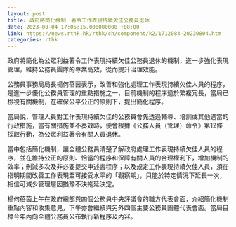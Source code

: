 ```yaml
---
layout: post
title: 政府將簡化機制　著令工作表現持續欠佳公務員退休
date: 2023-08-04 17:05:15.000000000 +08:00
link: https://news.rthk.hk/rthk/ch/component/k2/1712084-20230804.htm
categories: rthk
---
```


政府將簡化為公眾利益著令工作表現持續欠佳公務員退休的機制，進一步強化表現管理，維持公務員團隊的專業高效，從而提升治理效能。

公務員事務局局長楊何蓓茵表示，改善和強化處理工作表現持續欠佳人員的程序，是進一步優化公務員管理的重點措施之一，目前機制的程序過於繁複冗長，當局已檢視有關機制，在確保公平公正的原則下，提出簡化程序。
   
當局說，管理人員對工作表現持續欠佳的公務員會先透過輔導、培訓或其他適當的行政措施，當有關措施並不奏效時，便會根據《公務人員（管理）命令》第12條採取行動，為公眾利益著令有關人員退休。

當中包括簡化機制，讓全體公務員清楚了解政府處理工作表現持續欠佳人員的程序，並在維持公正的原則、恰當的程序和保障有關人員的合理權利下，增加機制的效率；刪減多次及非必要提交申述書程序；以及規定工作表現持續欠佳人員，須在指明期間改善工作表現至可接受水平的「觀察期」，只能於特定情況下延長一次，相信可減少管理層因猶豫不決拖延決定。

楊何蓓茵上午在政府總部與四個公務員中央評議會的職方代表會面，介紹簡化機制重點內容和收集意見，下午亦會繼續與另外四個主要公務員團體代表會面。當局目標今年內向全體公務員公布執行新程序及內容。
